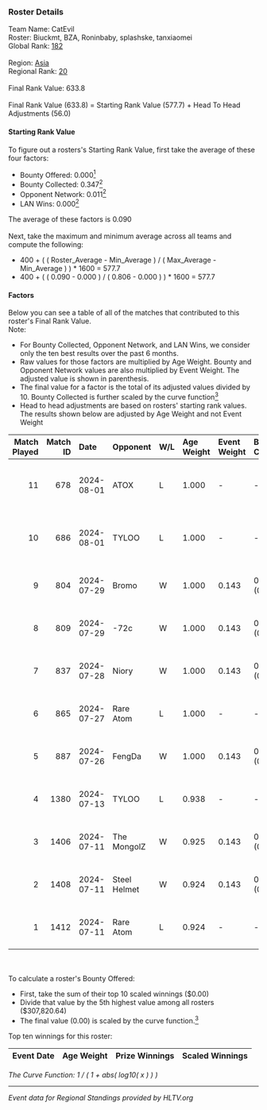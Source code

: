 ### Roster Details<br />
Team Name: CatEvil<br />
Roster: Biuckmt, BZA, Roninbaby, splashske, tanxiaomei<br />
Global Rank: [182](../../standings_global_2024_08_21.md)<br />
<br />
Region: [Asia]( ../../standings_asia_2024_08_21.md)<br />
Regional Rank: [20]( ../../standings_asia_2024_08_21.md)<br />
<br />
Final Rank Value:  633.8<br />
<br />
Final Rank Value (633.8) = Starting Rank Value (577.7) + Head To Head Adjustments (56.0)<br />

#### Starting Rank Value<br />
To figure out a rosters's Starting Rank Value, first take the average of these four factors:<br />
- Bounty Offered: 0.000[<sup>1</sup>](#table2)
- Bounty Collected: 0.347[<sup>2</sup>](#table1)
- Opponent Network: 0.011[<sup>2</sup>](#table1)
- LAN Wins: 0.000[<sup>2</sup>](#table1)

The average of these factors is 0.090<br />
<br />
Next, take the maximum and minimum average across all teams and compute the following:<br />
- 400 + ( ( Roster_Average - Min_Average ) / ( Max_Average - Min_Average ) ) * 1600 = 577.7
- 400 + ( ( 0.090 - 0.000 ) / ( 0.806 - 0.000 ) ) * 1600 = 577.7


#### Factors<br />
Below you can see a table of all of the matches that contributed to this roster's Final Rank Value.<br />
Note:<br />

- For Bounty Collected, Opponent Network, and LAN Wins, we consider only the ten best results over the past 6 months.
- Raw values for those factors are multiplied by Age Weight. Bounty and Opponent Network values are also multiplied by Event Weight. The adjusted value is shown in parenthesis.
- The final value for a factor is the total of its adjusted values divided by 10. Bounty Collected is further scaled by the curve function[<sup>3</sup>](#curveFunction)
- Head to head adjustments are based on rosters' starting rank values. The results shown below are adjusted by Age Weight and not Event Weight
<span id="table1"></span><br />


| Match Played | Match ID | Date       | Opponent     | W/L | Age Weight | Event Weight | Bounty Collected | Opponent Network | LAN Wins  | H2H Adj. | Roster                                         |
| -: | -: | :- | :- | :- | :- | :- | :- | :- | :- | -: | :- |
|           11 |      678 | 2024-08-01 | ATOX         | L   | 1.000      | -            | -                | -                | -         |    -7.92 | Biuckmt, BZA, Roninbaby, splashske, tanxiaomei |
|           10 |      686 | 2024-08-01 | TYLOO        | L   | 1.000      | -            | -                | -                | -         |    -4.71 | Biuckmt, BZA, Roninbaby, splashske, tanxiaomei |
|            9 |      804 | 2024-07-29 | Bromo        | W   | 1.000      | 0.143        | 0.000 (0.000)    | 0.109 (0.016)    | 0 (0.000) |    10.65 | Biuckmt, BZA, lan, Roninbaby, tanxiaomei       |
|            8 |      809 | 2024-07-29 | -72c         | W   | 1.000      | 0.143        | 0.003 (0.000)    | 0.036 (0.005)    | 0 (0.000) |    15.61 | Biuckmt, BZA, lan, Roninbaby, tanxiaomei       |
|            7 |      837 | 2024-07-28 | Niory        | W   | 1.000      | 0.143        | 0.000 (0.000)    | 0.000 (0.000)    | 0 (0.000) |     6.99 | Biuckmt, BZA, lan, Roninbaby, tanxiaomei       |
|            6 |      865 | 2024-07-27 | Rare Atom    | L   | 1.000      | -            | -                | -                | -         |    -5.15 | Biuckmt, BZA, lan, Roninbaby, tanxiaomei       |
|            5 |      887 | 2024-07-26 | FengDa       | W   | 1.000      | 0.143        | 0.000 (0.000)    | 0.000 (0.000)    | 0 (0.000) |     7.16 | Biuckmt, BZA, lan, Roninbaby, tanxiaomei       |
|            4 |     1380 | 2024-07-13 | TYLOO        | L   | 0.938      | -            | -                | -                | -         |    -3.56 | Biuckmt, BZA, lan, Roninbaby, tanxiaomei       |
|            3 |     1406 | 2024-07-11 | The MongolZ  | W   | 0.925      | 0.143        | 0.995 (0.131)    | 0.655 (0.087)    | 0 (0.000) |    29.09 | Biuckmt, BZA, lan, Roninbaby, tanxiaomei       |
|            2 |     1408 | 2024-07-11 | Steel Helmet | W   | 0.924      | 0.143        | 0.004 (0.001)    | 0.000 (0.000)    | 0 (0.000) |    13.05 | Biuckmt, BZA, lan, Roninbaby, tanxiaomei       |
|            1 |     1412 | 2024-07-11 | Rare Atom    | L   | 0.924      | -            | -                | -                | -         |    -5.17 | Biuckmt, BZA, lan, Roninbaby, tanxiaomei       |

<br />
<span id="table2"></span><br />
To calculate a roster's Bounty Offered:<br />

- First, take the sum of their top 10 scaled winnings ($0.00)
- Divide that value by the 5th highest value among all rosters ($307,820.64)
- The final value (0.00) is scaled by the curve function.[<sup>3</sup>](#curveFunction)

Top ten winnings for this roster:<br />

| Event Date | Age Weight | Prize Winnings | Scaled Winnings |
| :- | -: | :- | :- |


<span id="curveFunction"></span>_The Curve Function: 1 / ( 1 + abs( log10( x ) ) )_<br />

---
_Event data for Regional Standings provided by HLTV.org_<br />
